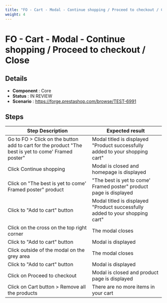 ```yaml
---
title: "FO - Cart - Modal - Continue shopping / Proceed to checkout / Close"
weight: 4
---
```


# FO - Cart - Modal - Continue shopping / Proceed to checkout / Close
## Details
* **Component** : Core
* **Status** : IN REVIEW
* **Scenario** : https://forge.prestashop.com/browse/TEST-6991

## Steps
| Step Description | Expected result |
| ----- | ----- |
| Go to FO > Click on the button add to cart for the product "The best is yet to come' Framed poster" | Modal titled is displayed "Product successfully added to your shopping cart" |
| Click Continue shopping | Modal is closed and homepage is displayed |
| Click on "The best is yet to come' Framed poster" product | "The best is yet to come' Framed poster" product page is displayed |
| Click to "Add to cart" button | Modal titled is displayed "Product successfully added to your shopping cart" |
| Click on the cross on the top right corner | The modal closes |
| Click to "Add to cart" button | Modal is displayed |
| Click outside of the modal on the grey area | The modal closes |
| Click to "Add to cart" button | Modal is displayed |
| Click on Proceed to checkout | Modal is closed and product page is displayed |
| Click on Cart button > Remove all the products | There are no more items in your cart |
